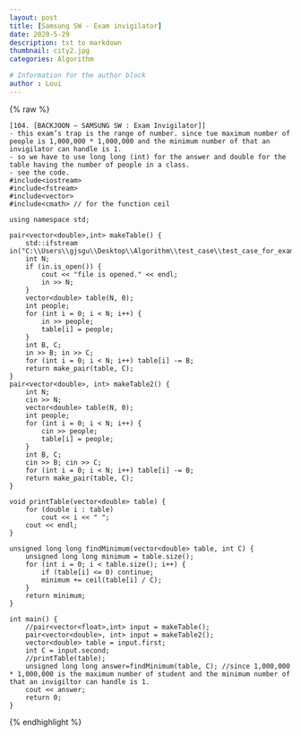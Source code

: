 ```yaml
---
layout: post
title: [Samsung SW - Exam invigilator]
date: 2020-5-29
description: txt to markdown
thumbnail: city2.jpg
categories: Algorithm

# Information for the author block
author : Loui
---
```


{% raw %}

	﻿[104. [BACKJOON – SAMSUNG SW : Exam Invigilator]]
	- this exam’s trap is the range of number. since tue maximum number of people is 1,000,000 * 1,000,000 and the minimum number of that an invigilator can handle is 1.
	- so we have to use long long (int) for the answer and double for the table having the number of people in a class.
	- see the code.
	#include<iostream>
	#include<fstream>
	#include<vector>
	#include<cmath> // for the function ceil
	
	using namespace std;
	
	pair<vector<double>,int> makeTable() {
		std::ifstream in("C:\\Users\\gjsgu\\Desktop\\Algorithm\\test_case\\test_case_for_exam_invigilator.txt");
		int N;
		if (in.is_open()) {
			cout << "file is opened." << endl;
			in >> N;
		}
		vector<double> table(N, 0);
		int people;
		for (int i = 0; i < N; i++) {
			in >> people;
			table[i] = people;
		}
		int B, C;
		in >> B; in >> C;
		for (int i = 0; i < N; i++) table[i] -= B;
		return make_pair(table, C);
	}
	pair<vector<double>, int> makeTable2() {
		int N;
		cin >> N;
		vector<double> table(N, 0);
		int people;
		for (int i = 0; i < N; i++) {
			cin >> people;
			table[i] = people;
		}
		int B, C;
		cin >> B; cin >> C;
		for (int i = 0; i < N; i++) table[i] -= B;
		return make_pair(table, C);
	}
	
	void printTable(vector<double> table) {
		for (double i : table)
			cout << i << " ";
		cout << endl;
	}
	
	unsigned long long findMinimum(vector<double> table, int C) {
		unsigned long long minimum = table.size();
		for (int i = 0; i < table.size(); i++) {
			if (table[i] <= 0) continue;
			minimum += ceil(table[i] / C);
		}
		return minimum;
	}
	
	int main() {
		//pair<vector<float>,int> input = makeTable();
		pair<vector<double>, int> input = makeTable2();
		vector<double> table = input.first;
		int C = input.second;
		//printTable(table);
		unsigned long long answer=findMinimum(table, C); //since 1,000,000 * 1,000,000 is the maximum number of student and the minimum number of that an invigiltor can handle is 1. 
		cout << answer;
		return 0;
	}
	
	
{% endhighlight %}
